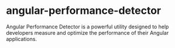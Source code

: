 # angular-performance-detector
Angular Performance Detector is a powerful utility designed to help developers measure and optimize the performance of their Angular applications.
